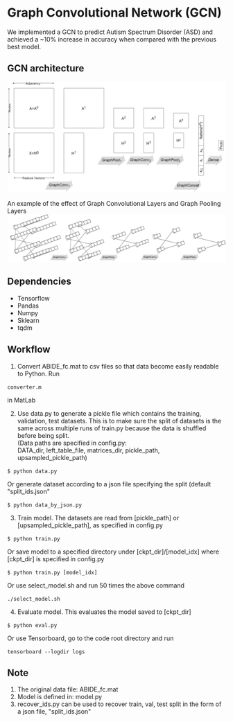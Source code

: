 # Graph Convolutional Network (GCN)
We implemented a GCN to predict Autism Spectrum Disorder (ASD) and achieved a ~10% increase in accuracy when compared with the previous best model.

## GCN architecture
![GCN architecture](images/GCN_matrices.jpg)

An example of the effect of Graph Convolutional Layers and Graph Pooling Layers
![GCN graph](images/GCN_semantics.jpg)

## Dependencies
  * Tensorflow
  * Pandas
  * Numpy
  * Sklearn
  * tqdm

## Workflow
1. Convert ABIDE_fc.mat to csv files so that data become easily readable to Python. Run
```
converter.m
```
in MatLab

2. Use data.py to generate a pickle file which contains the training, validation, test datasets. This is to make sure the split of datasets is the same across multiple runs of train.py because the data is shuffled before being split.<br>
(Data paths are specified in config.py: <br>
DATA_dir, left_table_file, matrices_dir, pickle_path, upsampled_pickle_path)
```
$ python data.py
```
Or generate dataset according to a json file specifying the split (default "split_ids.json"
```
$ python data_by_json.py
```

3. Train model. The datasets are read from [pickle_path] or [upsampled_pickle_path], as specified in config.py
```
$ python train.py
```
Or save model to a specified directory under [ckpt_dir]/[model_idx] where [ckpt_dir] is specified in config.py
```
$ python train.py [model_idx]
```
Or use select_model.sh and run 50 times the above command
```
./select_model.sh
```

4. Evaluate model. This evaluates the model saved to [ckpt_dir]
```
$ python eval.py
```
Or use Tensorboard, go to the code root directory and run
```
tensorboard --logdir logs
```

## Note
1. The original data file: ABIDE_fc.mat
2. Model is defined in: model.py
3. recover_ids.py can be used to recover train, val, test split in the form of a json file, "split_ids.json"
